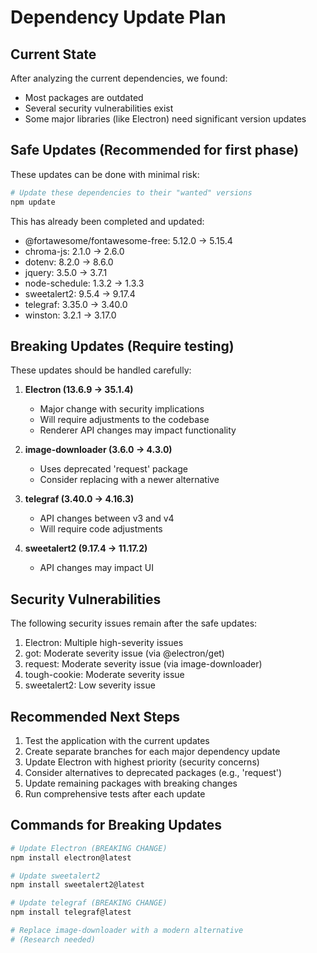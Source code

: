# Dependency Update Plan

## Current State
After analyzing the current dependencies, we found:
- Most packages are outdated
- Several security vulnerabilities exist
- Some major libraries (like Electron) need significant version updates

## Safe Updates (Recommended for first phase)
These updates can be done with minimal risk:

```bash
# Update these dependencies to their "wanted" versions
npm update
```

This has already been completed and updated:
- @fortawesome/fontawesome-free: 5.12.0 → 5.15.4
- chroma-js: 2.1.0 → 2.6.0
- dotenv: 8.2.0 → 8.6.0
- jquery: 3.5.0 → 3.7.1
- node-schedule: 1.3.2 → 1.3.3
- sweetalert2: 9.5.4 → 9.17.4
- telegraf: 3.35.0 → 3.40.0
- winston: 3.2.1 → 3.17.0

## Breaking Updates (Require testing)
These updates should be handled carefully:

1. **Electron (13.6.9 → 35.1.4)**
   - Major change with security implications
   - Will require adjustments to the codebase
   - Renderer API changes may impact functionality

2. **image-downloader (3.6.0 → 4.3.0)**
   - Uses deprecated 'request' package
   - Consider replacing with a newer alternative

3. **telegraf (3.40.0 → 4.16.3)**
   - API changes between v3 and v4
   - Will require code adjustments

4. **sweetalert2 (9.17.4 → 11.17.2)**
   - API changes may impact UI

## Security Vulnerabilities
The following security issues remain after the safe updates:

1. Electron: Multiple high-severity issues
2. got: Moderate severity issue (via @electron/get)
3. request: Moderate severity issue (via image-downloader)
4. tough-cookie: Moderate severity issue
5. sweetalert2: Low severity issue

## Recommended Next Steps

1. Test the application with the current updates
2. Create separate branches for each major dependency update
3. Update Electron with highest priority (security concerns)
4. Consider alternatives to deprecated packages (e.g., 'request')
5. Update remaining packages with breaking changes
6. Run comprehensive tests after each update

## Commands for Breaking Updates
```bash
# Update Electron (BREAKING CHANGE)
npm install electron@latest

# Update sweetalert2
npm install sweetalert2@latest

# Update telegraf (BREAKING CHANGE)
npm install telegraf@latest

# Replace image-downloader with a modern alternative
# (Research needed)
```